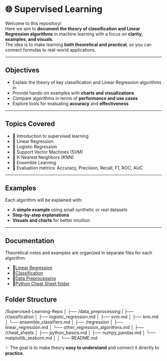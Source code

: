 # 🌐 Supervised Learning

Welcome to this repository!  
Here we aim to **document the theory of classification and Linear Regression algorithms** in machine learning with a focus on **clarity, examples, and visuals**.  
The idea is to make learning **both theoretical and practical**, so you can connect formulas to real-world applications.

---

## Objectives
-  Explain the theory of key classification and Linear Regression algorithms in 
-  Provide hands-on examples with **charts and visualizations**  
-  Compare algorithms in terms of **performance and use cases**  
-  Explore tools for evaluating **accuracy** and **effectiveness**  

---

##  Topics Covered
- 🔹 Introduction to supervised learning
- 🔹 Linear Regression
- 🔹 Logistic Regression  
- 🔹 Support Vector Machines (SVM)
- 🔹 K-Nearest Neighbors (KNN)
- 🔹 Ensemble Learning
- 🔹 Evaluation metrics: Accuracy, Precision, Recall, F1, ROC, AUC  

---

##  Examples
Each algorithm will be explained with:
- A **simple example** using small synthetic or real datasets  
- **Step-by-step explanations**  
- **Visuals and charts** for better intuition  

---
## Documentation

Theoretical notes and examples are organized in separate files for each algorithm:

- 🔹[Linear Regression](./Linear%20Regression)
- 🔹[Classification](./classification)
- 🔹[Data Preprocessing](./Data%20Preprocessing)
- 🔹[Python Cheat Sheet folder](./Python_Cheat_Sheet)
## Folder Structure
/Supervised-Learning-Repo
│
├── /data_preprocessing
|
├── /classification
│   ├── logistic_regression.md
│   ├── svm.md
│   ├── knn.md
│   └── ensemble_classifiers.md
│
├── /regression
│   ├── linear_regression.md
│   └── other_regression_algorithms.md
│
├── /cheat_sheets
│   ├── python_basics.md
│   ├── numpy_pandas.md
│   └── matplotlib_seaborn.md
│
│
└── README.md

✨ The goal is to make theory **easy to understand** and connect it directly to **practice**.
